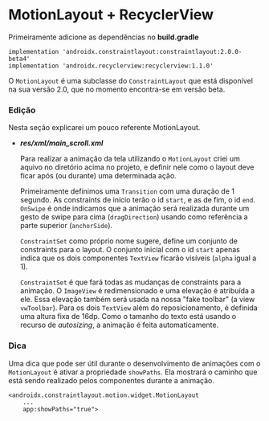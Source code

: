 # MotionLayout + RecyclerView

Primeiramente adicione as dependências no **build.gradle**

    implementation 'androidx.constraintlayout:constraintlayout:2.0.0-beta4'
    implementation 'androidx.recyclerview:recyclerview:1.1.0'

O `MotionLayout` é uma subclasse do `ConstraintLayout` que está disponível na sua versão 2.0, que no momento encontra-se em versão beta.

### Edição

Nesta seção explicarei um pouco referente MotionLayout.

- **_res/xml/main_scroll.xml_**

    Para realizar a animação da tela utilizando o `MotionLayout` criei um aquivo no diretório acima no projeto, e definir nele como o layout deve ficar após (ou durante) uma determinada ação.

	Primeiramente definimos uma `Transition` com uma duração de 1 segundo. As constraints de início terão o id `start`, e as de fim, o id `end`.  `OnSwipe` é onde indicamos que a animação será realizada durante um gesto de swipe para cima (`dragDirection`) usando como referência a parte superior (`anchorSide`).

	`ConstraintSet` como próprio nome sugere, define um conjunto de constraints para o layout. O conjunto inicial com o id `start` apenas indica que os dois componentes `TextView` ficarão visíveis (`alpha` igual a 1).

	`ConstraintSet` é que fará todas as mudanças de constraints para a animação. O `ImageView` é redimensionado e uma elevação é atribuída a ele. Essa elevação também será usada na nossa "fake toolbar" (a view `vwToolbar`). Para os dois `TextView` além do reposicionamento, é definida uma altura fixa de 16dp. Como o tamanho do texto está usando o recurso de _autosizing_, a animação é feita automaticamente.

### Dica

Uma dica que pode ser útil durante o desenvolvimento de animações com o `MotionLayout` é ativar a propriedade `showPaths`. Ela mostrará o caminho que está sendo realizado pelos componentes durante a animação.

    <androidx.constraintlayout.motion.widget.MotionLayout 
	    ...  
	    app:showPaths="true">

